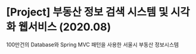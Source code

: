 # [Project] 부동산 정보 검색 시스템 및 시각화 웹서비스 (2020.08)   
100만건의 Database와 Spring MVC 패턴을 사용한 서울시 부동산 정보시스템
